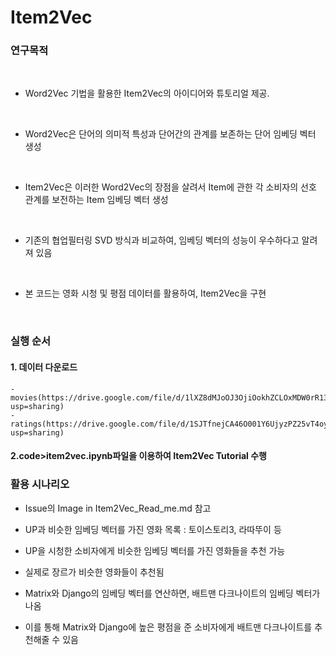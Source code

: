 # Item2Vec

### 연구목적
<br>

- Word2Vec 기법을 활용한 Item2Vec의 아이디어와 튜토리얼 제공.<br>
<br>

- Word2Vec은 단어의 의미적 특성과 단어간의 관계를 보존하는 단어 임베딩 벡터 생성 <br>
<br>

- Item2Vec은 이러한 Word2Vec의 장점을 살려서 Item에 관한 각 소비자의 선호 관계를 보전하는 Item 임베딩 벡터 생성
<br>

- 기존의 협업필터링 SVD 방식과 비교하여, 임베딩 벡터의 성능이 우수하다고 알려져 있음
<br>

- 본 코드는 영화 시청 및 평점 데이터를 활용하여, Item2Vec을 구현 
<br>


### 실행 순서

#### 1. 데이터 다운로드
    - movies(https://drive.google.com/file/d/1lXZ8dMJoOJ3OjiOokhZCLOxMDW0rR132/view?usp=sharing)
    - ratings(https://drive.google.com/file/d/1SJTfnejCA46O001Y6UjyzPZ25vT4oyoU/view?usp=sharing)

#### 2.code>item2vec.ipynb파일을 이용하여 Item2Vec Tutorial 수행<br>  

### 활용 시나리오






- Issue의 Image in Item2Vec_Read_me.md 참고
- UP과 비슷한 임베딩 벡터를 가진 영화 목록 : 토이스토리3, 라따뚜이 등
- UP을 시청한 소비자에게 비슷한 임베딩 벡터를 가진 영화들을 추천 가능
- 실제로 장르가 비슷한 영화들이 추천됨




- Matrix와 Django의 임베딩 벡터를 연산하면, 배트맨 다크나이트의 임베딩 벡터가 나옴
- 이를 통해 Matrix와 Django에 높은 평점을 준 소비자에게 배트맨 다크나이트를 추천해줄 수 있음


```python

```
